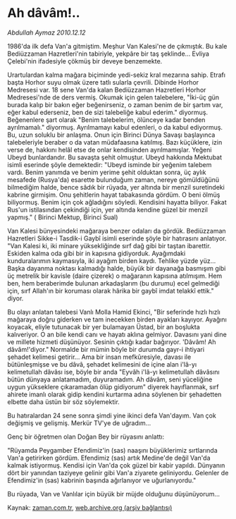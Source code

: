 # Ah  dâvâm!..

*Abdullah Aymaz 2010.12.12*

<td class="columnist-detail">
<p>1986'da ilk defa Van'a gitmiştim. Meşhur Van Kalesi'ne de çıkmıştık. Bu kale Bediüzzaman Hazretleri'nin tabiriyle, yekpâre bir taş şeklinde... Evliya Çelebi'nin ifadesiyle çökmüş bir deveye benzemekte.</p>
<p>
<div id="haberMetinDiv">
<p>Urartulardan kalma mağara biçiminde yedi-sekiz kral mezarına sahip. Etrafı başta Horhor suyu olmak üzere tatlı sularla çevrili. Dibinde Horhor Medresesi var. 18 sene Van'da kalan Bediüzzaman Hazretleri Horhor Medresesi'nde de ders vermiş. Okumak için gelen talebelere, "İki-üç gün burada kalıp bir bakın eğer beğenirseniz, o zaman benim de bir şartım var, eğer kabul ederseniz, ben de sizi talebeliğe kabul ederim." diyormuş. Beğenenlere şart olarak "Benim talebelerim, ölünceye kadar benden ayrılmamalı." diyormuş. Ayrılmamayı kabul edenleri, o da kabul ediyormuş. Bu, uzun soluklu bir anlaşma. Onun için Birinci Dünya Savaşı başlayınca talebeleriyle beraber o da vatan müdafaasına katılmış. Bazı küçüklere, izin verse de, hakkını helâl etse de onlar kendisinden ayrılmamışlar. Yeğeni Ubeyd bunlardandır. Bu savaşta şehit olmuştur. Ubeyd hakkında Mektubat isimli eserinde şöyle demektedir: "Ubeyd isminde bir yeğenim talebem vardı. Benim yanımda ve benim yerime şehit olduktan sonra, üç aylık mesafede (Rusya'da) esarette bulunduğum zaman, nereye gömüldüğünü bilmediğim halde, bence sâdık bir rüyada, yer altında bir menzil suretindeki kabrine girmişim. Onu şehitlerin hayat tabakasında gördüm. O beni ölmüş biliyormuş. Benim için çok ağladığını söyledi. Kendisini hayatta biliyor. Fakat Rus'un istilasından çekindiği için, yer altında kendine güzel bir menzil yapmış." ( Birinci Mektup, Birinci Sual)
<p>Van Kalesi bünyesindeki mağaraya benzer odaları da gördük. Bediüzzaman Hazretleri Sikke-i Tasdik-i Gaybî isimli eserinde şöyle bir hatırasını anlatıyor. "Van Kalesi ki, iki minare yüksekliğinde sırf dağ gibi bir taştan ibarettir. Eskiden kalma oda gibi bir in kapısına gidiyorduk. Ayağımdaki kunduralarımın kaymasıyla, iki ayağım birden kaydı. Tehlike yüzde yüz... Başka dayanma noktası kalmadığı halde, büyük bir dayanağa basmışım gibi üç metrelik bir kavisle (daire çizerek) o mağaranın kapısına atılmışım. Hem ben, hem beraberimde bulunan arkadaşlarım (bu durumu) ecel gelmediği için, sırf Allah'ın bir koruması olarak hârika bir gaybî imdat telakkî ettik." diyor.
<p>Bu olayı anlatan talebesi Vanlı Molla Hamid Ekinci, "Bir seferinde hızlı hızlı mağaraya doğru giderken ve tam inecekken birden ayakları kayıyor. Ayağını koyacak, eliyle tutunacak bir yer bulamayan Üstad, bir an boşlukta kalıveriyor. O an bile kendi canı ve hayatı aklına gelmiyor. Davasını yani dine ve millete hizmeti düşünüyor. Sesinin çıktığı kadar bağırıyor. 'Dâvâm! Ah dâvâm!'diyor." Normalde bir mümin böyle bir durumda gayr-i ihtiyari şehadet kelimesi getirir... Ama bir insan mefkûresiyle, davası ile bütünleşmişse ve bu dâvâ, şehadet kelimesini de içine alan i'lâ-yı kelimetullah dâvâsı ise, böyle bir anda "Eyvâh i'lâ-yı kelimetullah dâvâsını bütün dünyaya anlatamadım, duyuramadım. Ah dâvâm, seni yüceliğine uygun yükseklere çıkaramadan ölüp gidiyorum" diyerek hayıflanmak, sırf ahirete imanlı olarak gidip kendini kurtarma adına söylenen bir şehadetten elbette daha üstün bir söz söylemektir.
<p>Bu hatıralardan 24 sene sonra şimdi yine ikinci defa Van'dayım. Van çok değişmiş ve gelişmiş. Merkür TV'ye de uğradım...
<p>Genç bir öğretmen olan Doğan Bey bir rüyasını anlattı:
<p>"Rüyamda Peygamber Efendimiz'in (sas) naaşını büyüklerimiz sırtlarında Van'a getirirken gördüm. Efendimiz (sas) artık Medine'de değil Van'da kalmak istiyormuş. Kendisi için Van'da çok güzel bir kabir yapıldı. Dünyanın dört bir yanından taziyeye gelinir gibi Van'a ziyarete geliniyordu. Gelenler de Efendimiz'in (sas) kabrinin başında ağırlanıyor ve uğurlanıyordu."
<p>Bu rüyada, Van ve Vanlılar için büyük bir müjde olduğunu düşünüyorum...</p></p></p></p></p></p></p></div>
</p>
<a href="http://web.archive.org/web/20101218225524/mailto:/">
</a></td>

Kaynak: [zaman.com.tr](http://zaman.com.tr/yazar.do?yazino=1063996), [web.archive.org (arşiv bağlantısı)](http://web.archive.org/web/20101218225524/http://www.zaman.com.tr:80/yazar.do?yazino=1063996)
